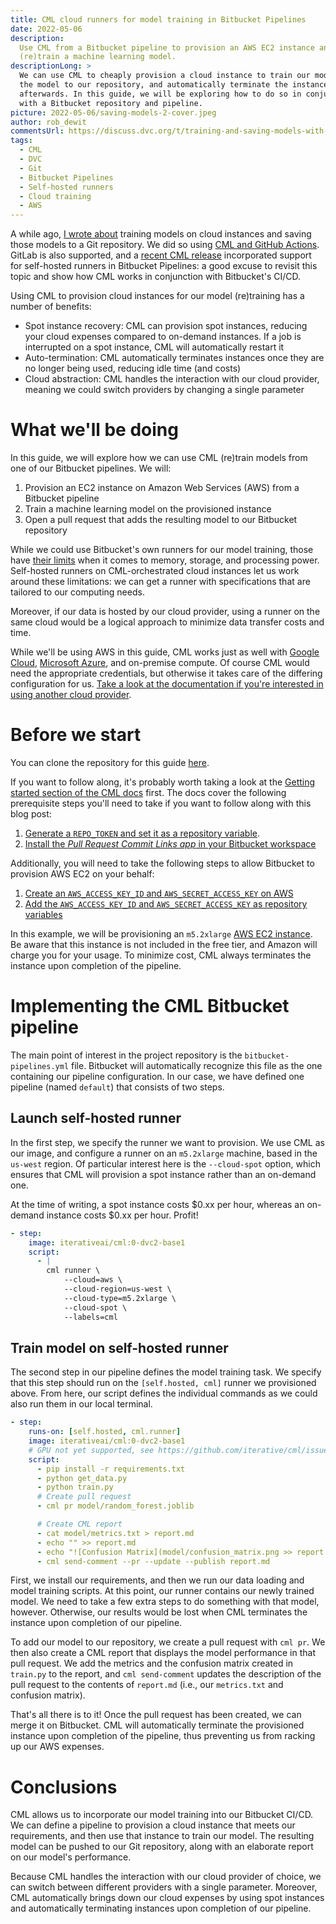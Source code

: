```yaml
---
title: CML cloud runners for model training in Bitbucket Pipelines
date: 2022-05-06
description:
  Use CML from a Bitbucket pipeline to provision an AWS EC2 instance and
  (re)train a machine learning model.
descriptionLong: >
  We can use CML to cheaply provision a cloud instance to train our model, push
  the model to our repository, and automatically terminate the instance
  afterwards. In this guide, we will be exploring how to do so in conjunction
  with a Bitbucket repository and pipeline.
picture: 2022-05-06/saving-models-2-cover.jpeg
author: rob_dewit
commentsUrl: https://discuss.dvc.org/t/training-and-saving-models-with-cml-on-a-self-hosted-aws-ec2-runner/1155
tags:
  - CML
  - DVC
  - Git
  - Bitbucket Pipelines
  - Self-hosted runners
  - Cloud training
  - AWS
---
```


A while ago, [I wrote about](https://dvc.org/blog/CML-runners-saving-models-1)
training models on cloud instances and saving those models to a Git repository.
We did so using [CML and GitHub Actions](https://cml.dev/doc/start/github).
GitLab is also supported, and a
[recent CML release](https://github.com/iterative/cml/releases/tag/v0.16.0)
incorporated support for self-hosted runners in Bitbucket Pipelines: a good
excuse to revisit this topic and show how CML works in conjunction with
Bitbucket's CI/CD.

Using CML to provision cloud instances for our model (re)training has a number
of benefits:

- Spot instance recovery: CML can provision spot instances, reducing your cloud
  expenses compared to on-demand instances. If a job is interrupted on a spot
  instance, CML will automatically restart it
- Auto-termination: CML automatically terminates instances once they are no
  longer being used, reducing idle time (and costs)
- Cloud abstraction: CML handles the interaction with our cloud provider,
  meaning we could switch providers by changing a single parameter

# What we'll be doing

In this guide, we will explore how we can use CML (re)train models from one of
our Bitbucket pipelines. We will:

1. Provision an EC2 instance on Amazon Web Services (AWS) from a Bitbucket
   pipeline
1. Train a machine learning model on the provisioned instance
1. Open a pull request that adds the resulting model to our Bitbucket repository

While we could use Bitbucket's own runners for our model training, those have
[their limits](https://janosmiko.com/blog/2021-09-18-demystifying-bitbucket-pipelines-memory-limits/)
when it comes to memory, storage, and processing power. Self-hosted runners on
CML-orchestrated cloud instances let us work around these limitations: we can
get a runner with specifications that are tailored to our computing needs.

Moreover, if our data is hosted by our cloud provider, using a runner on the
same cloud would be a logical approach to minimize data transfer costs and time.

<admon type="tip">

While we'll be using AWS in this guide, CML works just as well with
[Google Cloud](https://cloud.google.com/),
[Microsoft Azure](https://azure.microsoft.com/en-us/), and on-premise compute.
Of course CML would need the appropriate credentials, but otherwise it takes
care of the differing configuration for us.
[Take a look at the documentation if you're interested in using another cloud provider](https://cml.dev/doc/self-hosted-runners#cloud-compute-resource-credentials).

</admon>

# Before we start

You can clone the repository for this guide
[here](https://bitbucket.org/iterative-ai/example_model_export_cml/src/main/).

If you want to follow along, it's probably worth taking a look at the
[Getting started section of the CML docs](https://cml.dev/doc/start/bitbucket)
first. The docs cover the following prerequisite steps you'll need to take if
you want to follow along with this blog post:

1. [Generate a `REPO_TOKEN` and set it as a repository variable](https://cml.dev/doc/self-hosted-runners?tab=Bitbucket#personal-access-token).
2. [Install the _Pull Request Commit Links app_ in your Bitbucket workspace](https://cml.dev/doc/ref/send-comment#bitbucket)

Additionally, you will need to take the following steps to allow Bitbucket to
provision AWS EC2 on your behalf:

1. [Create an `AWS_ACCESS_KEY_ID` and `AWS_SECRET_ACCESS_KEY` on AWS](https://docs.aws.amazon.com/cli/latest/userguide/cli-configure-quickstart.html#cli-configure-quickstart-creds)
2. [Add the `AWS_ACCESS_KEY_ID` and `AWS_SECRET_ACCESS_KEY` as repository variables](https://support.atlassian.com/bitbucket-cloud/docs/variables-and-secrets/)

<admon type="warn">

In this example, we will be provisioning an `m5.2xlarge`
[AWS EC2 instance](https://aws.amazon.com/ec2/instance-types/). Be aware that
this instance is not included in the free tier, and Amazon will charge you for
your usage. To minimize cost, CML always terminates the instance upon completion
of the pipeline.

</admon>

# Implementing the CML Bitbucket pipeline

The main point of interest in the project repository is the
`bitbucket-pipelines.yml` file. Bitbucket will automatically recognize this file
as the one containing our pipeline configuration. In our case, we have defined
one pipeline (named `default`) that consists of two steps.

## Launch self-hosted runner

In the first step, we specify the runner we want to provision. We use CML as our
image, and configure a runner on an `m5.2xlarge` machine, based in the `us-west`
region. Of particular interest here is the `--cloud-spot` option, which ensures
that CML will provision a spot instance rather than an on-demand one.

At the time of writing, a spot instance costs $0.xx per hour, whereas an
on-demand instance costs $0.xx per hour. Profit!

```yaml
- step:
    image: iterativeai/cml:0-dvc2-base1
    script:
      - |
        cml runner \
            --cloud=aws \
            --cloud-region=us-west \
            --cloud-type=m5.2xlarge \
            --cloud-spot \
            --labels=cml
```

## Train model on self-hosted runner

The second step in our pipeline defines the model training task. We specify that
this step should run on the `[self.hosted, cml]` runner we provisioned above.
From here, our script defines the individual commands as we could also run them
in our local terminal.

```yaml
- step:
    runs-on: [self.hosted, cml.runner]
    image: iterativeai/cml:0-dvc2-base1
    # GPU not yet supported, see https://github.com/iterative/cml/issues/1015
    script:
      - pip install -r requirements.txt
      - python get_data.py
      - python train.py
      # Create pull request
      - cml pr model/random_forest.joblib

      # Create CML report
      - cat model/metrics.txt > report.md
      - echo "" >> report.md
      - echo "![Confusion Matrix](model/confusion_matrix.png >> report.md
      - cml send-comment --pr --update --publish report.md
```

First, we install our requirements, and then we run our data loading and model
training scripts. At this point, our runner contains our newly trained model. We
need to take a few extra steps to do something with that model, however.
Otherwise, our results would be lost when CML terminates the instance upon
completion of our pipeline.

To add our model to our repository, we create a pull request with `cml pr`. We
then also create a CML report that displays the model performance in that pull
request. We add the metrics and the confusion matrix created in `train.py` to
the report, and `cml send-comment` updates the description of the pull request
to the contents of `report.md` (i.e., our `metrics.txt` and confusion matrix).

That's all there is to it! Once the pull request has been created, we can merge
it on Bitbucket. CML will automatically terminate the provisioned instance upon
completion of the pipeline, thus preventing us from racking up our AWS expenses.

# Conclusions

CML allows us to incorporate our model training into our Bitbucket CI/CD. We can
define a pipeline to provision a cloud instance that meets our requirements, and
then use that instance to train our model. The resulting model can be pushed to
our Git repository, along with an elaborate report on our model's performance.

Because CML handles the interaction with our cloud provider of choice, we can
switch between different providers with a single parameter. Moreover, CML
automatically brings down our cloud expenses by using spot instances and
automatically terminating instances upon completion of our pipeline.
